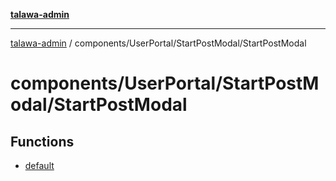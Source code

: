 [**talawa-admin**](../../../../README.md)

***

[talawa-admin](../../../../README.md) / components/UserPortal/StartPostModal/StartPostModal

# components/UserPortal/StartPostModal/StartPostModal

## Functions

- [default](functions/default.md)

